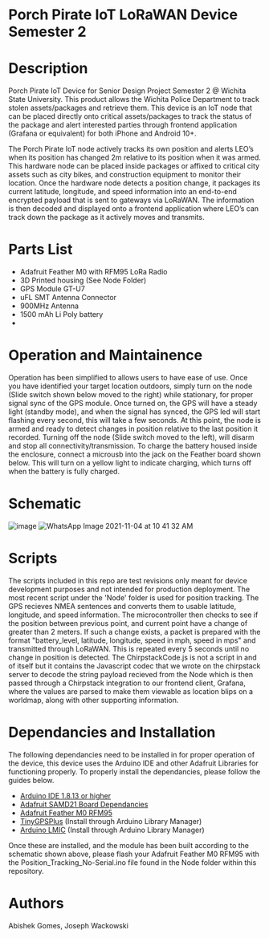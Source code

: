 # Porch Pirate IoT LoRaWAN Device Semester 2

# Description
Porch Pirate IoT Device for Senior Design Project Semester 2 @ Wichita State University. This product allows the Wichita Police Department to track stolen assets/packages and retrieve them. This device is an IoT node that can be placed directly onto critical assets/packages to track the status of the package and alert interested parties through frontend application (Grafana or equivalent) for both iPhone and Android 10+.

The Porch Pirate IoT node actively tracks its own position and alerts LEO’s when its position has changed 2m relative to its position when it was armed. This hardware node can be placed inside packages or affixed to critical city assets such as city bikes, and construction equipment to monitor their location. Once the hardware node detects a position change, it packages its current latitude, longitude, and speed information into an end-to-end encrypted payload that is sent to gateways via LoRaWAN. The information is then decoded and displayed onto a frontend application where LEO’s can track down the package as it actively moves and transmits. 

# Parts List 

* Adafruit Feather M0 with RFM95 LoRa Radio 
* 3D Printed housing (See Node Folder)
* GPS Module GT-U7
* uFL SMT Antenna Connector
* 900MHz Antenna
* 1500 mAh Li Poly battery
* [Bill of Materials]:(https://docs.google.com/document/d/1Mle4k8iCFTbPMJ-krMxWjjYFfz29U2Eb0DUpucMsKYo/edit?usp=sharing)


# Operation and Maintainence
Operation has been simplified to allows users to have ease of use. Once you have identified your target location outdoors, simply turn on the node (Slide switch shown below moved to the right) while stationary, for proper signal sync of the GPS module. Once turned on, the GPS will have a steady light (standby mode), and when the signal has synced, the GPS led will start flashing every second, this will take a few seconds. At this point, the node is armed and ready to detect changes in position relative to the last position it recorded. Turning off the node (Slide switch moved to the left), will disarm and stop all connectivity/transmission. To charge the battery housed inside the enclosure, connect a microusb into the jack on the Feather board shown below. This will turn on a yellow light to indicate charging, which turns off when the battery is fully charged.


# Schematic
![image](https://user-images.githubusercontent.com/69644136/142782587-fe75c587-a839-469c-b799-a6234c22e914.png)
![WhatsApp Image 2021-11-04 at 10 41 32 AM](https://user-images.githubusercontent.com/69644136/140364619-89faeb2f-e145-4e79-8ec1-148cab9a58ea.jpeg)


# Scripts
The scripts included in this repo are test revisions only meant for device development purposes and not intended for production deployment. The most recent script under the 'Node' folder is used for position tracking. The GPS recieves NMEA sentences and converts them to usable latitude, longitude, and speed information. The microcontroller then checks to see if the position between previous point, and current point have a change of greater than 2 meters. If such a change exists, a packet is prepared with the format "battery_level, latitude, longitude, speed in mph, speed in mps" and transmitted through LoRaWAN. This is repeated every 5 seconds until no change in position is detected.
The ChirpstackCode.js is not a script in and of itself but it contains the Javascript codec that we wrote on the chirpstack server to decode the string payload recieved from the Node which is then passed through a Chirpstack integration to our frontend client, Grafana, where the values are parsed to make them viewable as location blips on a worldmap, along with other supporting information.

# Dependancies and Installation
The following dependancies need to be installed in for proper operation of the device, this device uses the Arduino IDE and other Adafruit Libraries for functioning properly. To properly install the dependancies, please follow the guides below.
* [Arduino IDE 1.8.13 or higher](https://www.arduino.cc/en/software)
* [Adafruit SAMD21 Board Dependancies](https://learn.adafruit.com/adafruit-feather-m0-basic-proto/setup)
* [Adafruit Feather M0 RFM95](https://learn.adafruit.com/adafruit-feather-m0-radio-with-lora-radio-module/using-the-rfm-9x-radio)
* [TinyGPSPlus](https://github.com/mikalhart/TinyGPSPlus) (Install through Arduino Library Manager)
* [Arduino LMIC](https://www.arduino.cc/reference/en/libraries/mcci-lorawan-lmic-library/) (Install through Arduino Library Manager)

Once these are installed, and the module has been built according to the schematic shown above, please flash your Adafruit Feather M0 RFM95 with the Position_Tracking_No-Serial.ino file found in the Node folder within this repository.

# Authors
Abishek Gomes, Joseph Wackowski

